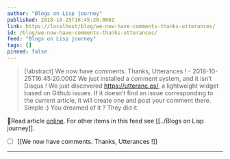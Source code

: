```yaml
---
author: "Blogs on Lisp journey"
published: 2018-10-25T16:45:20.000Z
link: https://localhost/blog/we-now-have-comments-thanks-utterances/
id: /blog/we-now-have-comments-thanks-utterances/
feed: "Blogs on Lisp journey"
tags: []
pinned: false
---
```

> [!abstract] We now have comments. Thanks, Utterances ! - 2018-10-25T16:45:20.000Z
> We just installed a comment system, and it isn’t Disqus ! We just discovered https://utteranc.es/, a lightweight widget based on Github issues. If it doesn’t find an issue corresponding to the current article, it will create one and post your comment there. Simple :) You dreamed of it ? They did it.

🔗Read article [online](https://localhost/blog/we-now-have-comments-thanks-utterances/). For other items in this feed see [[../Blogs on Lisp journey]].

- [ ] [[We now have comments․ Thanks, Utterances !]]
- - -

